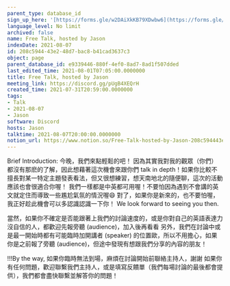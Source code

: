 ```yaml
---
parent_type: database_id
sign_up_here: '[https://forms.gle/w2DAiXkKB79XDwbw6](https://forms.gle/w2DAiXkKB79XDwbw6)'
language_level: No limit
archived: false
name: Free Talk, hosted by Jason
indexDate: 2021-08-07
id: 208c5944-43e2-48d7-bac8-b41cad3637c3
object: page
parent_database_id: e9339446-880f-4ef0-8ad7-8ad1f507dded
last_edited_time: 2021-08-01T07:05:00.0000000
title: Free Talk, hosted by Jason
meeting_link: https://discord.gg/pUgB4XEQrH
created_time: 2021-07-31T20:59:00.0000000
tags:
- Talk
- 2021-08-07
- Jason
software: Discord
hosts: Jason
talktime: 2021-08-07T20:00:00.0000000
notion_url: https://www.notion.so/Free-Talk-hosted-by-Jason-208c594443e248d7bac8b41cad3637c3
---
```






Brief Introduction: 今晚，我們來點輕鬆的吧！
因為其實我對我的觀眾（你們）都沒有那麽的了解，因此想藉著這次機會來跟你們 talk in depth！如果你比較不擅長對某一特定主題發表看法，但又很想練習，想天南地北的隨便聊，這次的活動應該也會很適合你喔！
我們一樣都是中英都可用喔！不要怕因為遇到不會講的英文就定住而導致一些尷尬氣氛的情況喔😄
對了，如果你是新來的，也不要怕喔，我正好趁此機會可以多認識認識一下你！
We look forward to seeing you then.

當然，如果你不確定是否能跟著上我們的討論速度的，或是你對自己的英語表達力沒自信的人，都歡迎先報旁聽 (audience)，加入後再看看
另外，我們在討論中或是最一開始時都有可能臨時加開講者 (speaker) 的位置歐，所以不用擔心，如果你是之前報了旁聽 (audience)，但途中發現有想跟我們分享的內容的朋友！

!!!By the way, 如果你臨時無法到場，麻煩在討論開始前聯絡主持人，謝謝
如果你有任何問題，歡迎聯繫我們主持人，或是填寫反饋單（我們每場討論的最後都會提供），我們都會盡快聯繫並解答你的問題！




